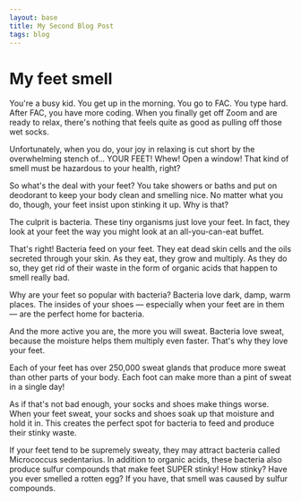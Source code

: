 ```yaml
---
layout: base
title: My Second Blog Post
tags: blog
---
```


# My feet smell

You're a busy kid. You get up in the morning. You go to FAC. You type hard. After FAC, you have more coding. When you finally get off Zoom and are ready to relax, there's nothing that feels quite as good as pulling off those wet socks.

Unfortunately, when you do, your joy in relaxing is cut short by the overwhelming stench of... YOUR FEET! Whew! Open a window! That kind of smell must be hazardous to your health, right?

So what's the deal with your feet? You take showers or baths and put on deodorant to keep your body clean and smelling nice. No matter what you do, though, your feet insist upon stinking it up. Why is that?

The culprit is bacteria. These tiny organisms just love your feet. In fact, they look at your feet the way you might look at an all-you-can-eat buffet.

That's right! Bacteria feed on your feet. They eat dead skin cells and the oils secreted through your skin. As they eat, they grow and multiply. As they do so, they get rid of their waste in the form of organic acids that happen to smell really bad.

Why are your feet so popular with bacteria? Bacteria love dark, damp, warm places. The insides of your shoes — especially when your feet are in them — are the perfect home for bacteria.

And the more active you are, the more you will sweat. Bacteria love sweat, because the moisture helps them multiply even faster. That's why they love your feet.

Each of your feet has over 250,000 sweat glands that produce more sweat than other parts of your body. Each foot can make more than a pint of sweat in a single day!

As if that's not bad enough, your socks and shoes make things worse. When your feet sweat, your socks and shoes soak up that moisture and hold it in. This creates the perfect spot for bacteria to feed and produce their stinky waste.

If your feet tend to be supremely sweaty, they may attract bacteria called Micrococcus sedentarius. In addition to organic acids, these bacteria also produce sulfur compounds that make feet SUPER stinky! How stinky? Have you ever smelled a rotten egg? If you have, that smell was caused by sulfur compounds.

